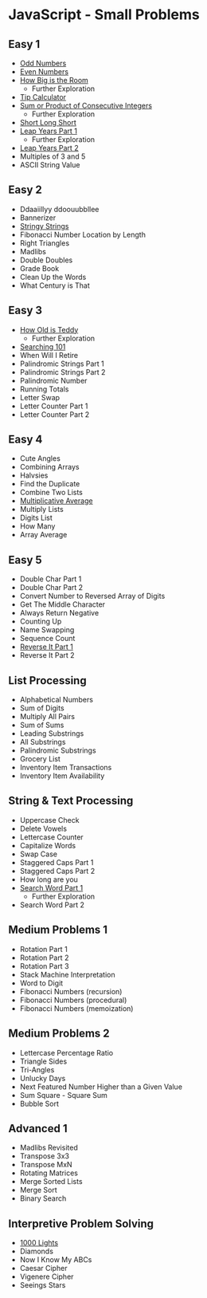 # JavaScript - Small Problems

## Easy 1

-   [Odd Numbers](odd_numbers.js)
-   [Even Numbers](even_numbers.js)
-   [How Big is the Room](how_big_is_the_room.js)
    -   Further Exploration
-   [Tip Calculator](tip_calculator.js)
-   [Sum or Product of Consecutive Integers](sum_or_product_of_consecutive_integers.js)
    -   Further Exploration
-   [Short Long Short](short_long_short.js)
-   [Leap Years Part 1](leap_years1.js)
    -   Further Exploration
-   [Leap Years Part 2](leap_years2.js)
-   Multiples of 3 and 5
-   ASCII String Value

## Easy 2

-   Ddaaiillyy ddoouubbllee
-   Bannerizer
-   [Stringy Strings](stringy_strings.js)
-   Fibonacci Number Location by Length
-   Right Triangles
-   Madlibs
-   Double Doubles
-   Grade Book
-   Clean Up the Words
-   What Century is That

## Easy 3

-   [How Old is Teddy](how_old_is_teddy.js)
    -   Further Exploration
-   [Searching 101](searching101.js)
-   When Will I Retire
-   Palindromic Strings Part 1
-   Palindromic Strings Part 2
-   Palindromic Number
-   Running Totals
-   Letter Swap
-   Letter Counter Part 1
-   Letter Counter Part 2

## Easy 4

-   Cute Angles
-   Combining Arrays
-   Halvsies
-   Find the Duplicate
-   Combine Two Lists
-   [Multiplicative Average](multiplicative_average.js)
-   Multiply Lists
-   Digits List
-   How Many
-   Array Average

## Easy 5

-   Double Char Part 1
-   Double Char Part 2
-   Convert Number to Reversed Array of Digits
-   Get The Middle Character
-   Always Return Negative
-   Counting Up
-   Name Swapping
-   Sequence Count
-   [Reverse It Part 1](reverse_it.js)
-   Reverse It Part 2

## List Processing

-   Alphabetical Numbers
-   Sum of Digits
-   Multiply All Pairs
-   Sum of Sums
-   Leading Substrings
-   All Substrings
-   Palindromic Substrings
-   Grocery List
-   Inventory Item Transactions
-   Inventory Item Availability

## String & Text Processing

-   Uppercase Check
-   Delete Vowels
-   Lettercase Counter
-   Capitalize Words
-   Swap Case
-   Staggered Caps Part 1
-   Staggered Caps Part 2
-   How long are you
-   [Search Word Part 1](search_word.js)
    -   Further Exploration
-   Search Word Part 2

## Medium Problems 1

-   Rotation Part 1
-   Rotation Part 2
-   Rotation Part 3
-   Stack Machine Interpretation
-   Word to Digit
-   Fibonacci Numbers (recursion)
-   Fibonacci Numbers (procedural)
-   Fibonacci Numbers (memoization)

## Medium Problems 2

-   Lettercase Percentage Ratio
-   Triangle Sides
-   Tri-Angles
-   Unlucky Days
-   Next Featured Number Higher than a Given Value
-   Sum Square - Square Sum
-   Bubble Sort

## Advanced 1

-   Madlibs Revisited
-   Transpose 3x3
-   Transpose MxN
-   Rotating Matrices
-   Merge Sorted Lists
-   Merge Sort
-   Binary Search

## Interpretive Problem Solving

-   [1000 Lights](1000_lights.js)
-   Diamonds
-   Now I Know My ABCs
-   Caesar Cipher
-   Vigenere Cipher
-   Seeings Stars
